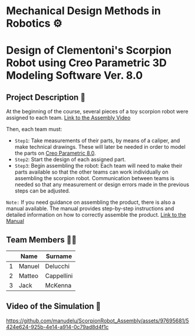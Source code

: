 Mechanical Design Methods in Robotics :gear:
======================================
Design of Clementoni's Scorpion Robot using Creo Parametric 3D Modeling Software Ver. 8.0
==========================================================================================

Project Description 🔧
----------------------
At the beginning of the course, several pieces of a toy scorpion robot were assigned to each team. [Link to the Assembly Video](https://www.youtube.com/watch?v=SFq4Ctjfaao)

Then, each team must:
- `Step1`: Take measurements of their parts, by means of a caliper, and make technical drawings. These will later be needed in order to model the parts on [Creo Parametric 8.0](https://www.ptc.com/en/products/creo/parametric). 
- `Step2`: Start the design of each assigned part.
- `Step3`: Begin assembling the robot: Each team will need to make their parts available so that the other teams can work individually on assembling the scorpion robot. Communication between teams is needed so that any measurement or design errors made in the previous steps can be adjusted.

`Note:` If you need guidance on assembling the product, there is also a manual available. The manual provides step-by-step instructions and detailed information on how to correctly assemble the product. [Link to the Manual](https://github.com/manudelu/ScorpionRobot_Assembly/blob/f570762928bdb032a648082ad392aee49362f74b/scorpion%20manual.pdf)

Team Members 👨‍🔧
-------------

|    |Name |Surname |
|----|---|---|
| 1 | Manuel | Delucchi |
| 2 | Matteo | Cappellini |
| 3 | Jack | McKenna |

Video of the Simulation 🦂
-----------------------

https://github.com/manudelu/ScorpionRobot_Assembly/assets/97695681/5424e624-925b-4e14-a914-0c79ad8d4f1c




